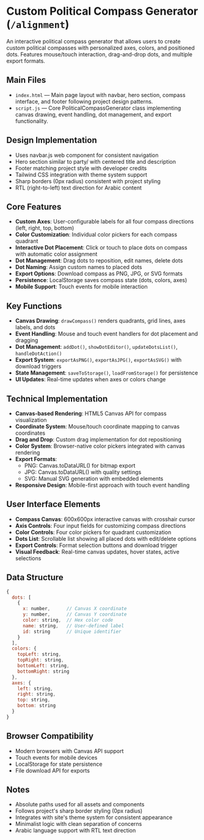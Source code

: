 # Custom Political Compass Generator (`/alignment`)

An interactive political compass generator that allows users to create custom political compasses with personalized axes, colors, and positioned dots. Features mouse/touch interaction, drag-and-drop dots, and multiple export formats.

## Main Files
- `index.html` — Main page layout with navbar, hero section, compass interface, and footer following project design patterns.
- `script.js` — Core PoliticalCompassGenerator class implementing canvas drawing, event handling, dot management, and export functionality.

## Design Implementation
- Uses navbar.js web component for consistent navigation
- Hero section similar to party/ with centered title and description
- Footer matching project style with developer credits
- Tailwind CSS integration with theme system support
- Sharp borders (0px radius) consistent with project styling
- RTL (right-to-left) text direction for Arabic content

## Core Features
- **Custom Axes**: User-configurable labels for all four compass directions (left, right, top, bottom)
- **Color Customization**: Individual color pickers for each compass quadrant
- **Interactive Dot Placement**: Click or touch to place dots on compass with automatic color assignment
- **Dot Management**: Drag dots to reposition, edit names, delete dots
- **Dot Naming**: Assign custom names to placed dots
- **Export Options**: Download compass as PNG, JPG, or SVG formats
- **Persistence**: LocalStorage saves compass state (dots, colors, axes)
- **Mobile Support**: Touch events for mobile interaction

## Key Functions
- **Canvas Drawing**: `drawCompass()` renders quadrants, grid lines, axes labels, and dots
- **Event Handling**: Mouse and touch event handlers for dot placement and dragging
- **Dot Management**: `addDot()`, `showDotEditor()`, `updateDotsList()`, `handleDotAction()`
- **Export System**: `exportAsPNG()`, `exportAsJPG()`, `exportAsSVG()` with download triggers
- **State Management**: `saveToStorage()`, `loadFromStorage()` for persistence
- **UI Updates**: Real-time updates when axes or colors change

## Technical Implementation
- **Canvas-based Rendering**: HTML5 Canvas API for compass visualization
- **Coordinate System**: Mouse/touch coordinate mapping to canvas coordinates
- **Drag and Drop**: Custom drag implementation for dot repositioning
- **Color System**: Browser-native color pickers integrated with canvas rendering
- **Export Formats**:
  - PNG: Canvas.toDataURL() for bitmap export
  - JPG: Canvas.toDataURL() with quality settings
  - SVG: Manual SVG generation with embedded elements
- **Responsive Design**: Mobile-first approach with touch event handling

## User Interface Elements
- **Compass Canvas**: 600x600px interactive canvas with crosshair cursor
- **Axis Controls**: Four input fields for customizing compass directions
- **Color Controls**: Four color pickers for quadrant customization
- **Dots List**: Scrollable list showing all placed dots with edit/delete options
- **Export Controls**: Format selection buttons and download trigger
- **Visual Feedback**: Real-time canvas updates, hover states, active selections

## Data Structure
```javascript
{
  dots: [
    {
      x: number,      // Canvas X coordinate
      y: number,      // Canvas Y coordinate
      color: string,  // Hex color code
      name: string,   // User-defined label
      id: string      // Unique identifier
    }
  ],
  colors: {
    topLeft: string,
    topRight: string,
    bottomLeft: string,
    bottomRight: string
  },
  axes: {
    left: string,
    right: string,
    top: string,
    bottom: string
  }
}
```

## Browser Compatibility
- Modern browsers with Canvas API support
- Touch events for mobile devices
- LocalStorage for state persistence
- File download API for exports

## Notes
- Absolute paths used for all assets and components
- Follows project's sharp border styling (0px radius)
- Integrates with site's theme system for consistent appearance
- Minimalist logic with clean separation of concerns
- Arabic language support with RTL text direction
